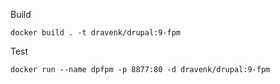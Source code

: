 Build
```
docker build . -t dravenk/drupal:9-fpm
```
Test
```
docker run --name dpfpm -p 8877:80 -d dravenk/drupal:9-fpm
```